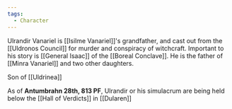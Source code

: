 ```yaml
---
tags:
  - Character
---
```

Ulrandir Vanariel is [[Isilme Vanariel]]'s grandfather, and cast out from the [[Uldronos Council]] for murder and conspiracy of witchcraft. Important to his story is [[General Isaac]] of the [[Boreal Conclave]]. He is the father of [[Minra Vanariel]] and two other daughters.

Son of [[Uldrinea]]

As of **Antumbrahn 28th, 813 PF**, Ulrandir or his simulacrum are being held below the [[Hall of Verdicts]] in [[Dularen]]